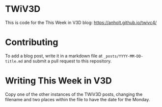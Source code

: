 # TWiV3D

This is code for the This Week in V3D blog: https://anholt.github.io/twivc4/

# Contributing

To add a blog post, write it in a markdown file at `_posts/YYYY-MM-DD-title.md`
and submit a pull request to this repository.

# Writing This Week in V3D

Copy one of the other instances of the TWiV3D posts, changing the filename and two
places within the file to have the date for the Monday.
